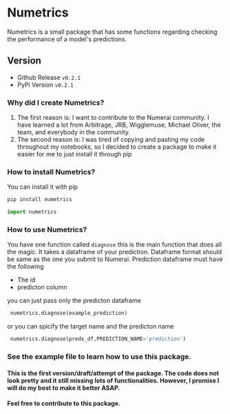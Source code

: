 # Numetrics

Numetrics is a small package that has some functions regarding checking the performance of a model's predictions.

## Version

+ Github Release `v0.2.1`
+ PyPi Version `v0.2.1`

### Why did I create Numetrics?
1. The first reason is: I want to contribute to the Numerai community. I have learned a lot from Arbitrage, JRB, Wigglemuse, Michael Oliver, the team, and everybody in the community. 
2. The second reason is: I was tired of copying and pasting my code throughout my notebooks, so I decided to create a package to make it easier for me to just install it through pip

### How to install Numetrics?

You can install it with pip

```python
pip install numetrics
```

```python
import numetrics
```

### How to use Numetrics?
You have one function called ` diagnose ` this is the main function that does all the magic.
It takes a dataframe of your prediction. Dataframe format should be same as the one you submit to Numerai. Prediction dataframe must have the following
- The id
- predicton column

you can just pass only the predicton dataframe 
```python
 numetrics.diagnose(example_prediction)
 ```

or you can spicify the target name and the predicton name 
```python
 numetrics.diagnose(preds_df,PREDICTION_NAME='prediction')
 ```


### See the example file to learn how to use this package.

#### This is the first version/draft/attempt of the package. The code does not look pretty and it still missing lots of functionalities. However, I promise I will do my best to make it better ASAP. 

#### Feel free to contribute to this package.
